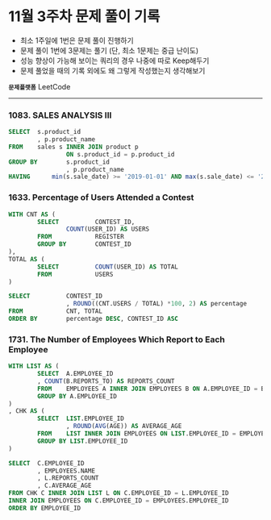# 11월 3주차 문제 풀이 기록

- 최소 1주일에 1번은 문제 풀이 진행하기
- 문제 풀이 1번에 3문제는 풀기 (단, 최소 1문제는 중급 난이도)
- 성능 향상이 가능해 보이는 쿼리의 경우 나중에 따로 Keep해두기
- 문제 풀었을 때의 기록 외에도 왜 그렇게 작성했는지 생각해보기

**`문제플랫폼`** LeetCode

---

### 1083. SALES ANALYSIS III

```sql
SELECT  s.product_id
        , p.product_name
FROM    sales s INNER JOIN product p 
                ON s.product_id = p.product_id
GROUP BY        s.product_id
                , p.product_name
HAVING      min(s.sale_date) >= '2019-01-01' AND max(s.sale_date) <= '2019-03-31'
```

### 1633. Percentage of Users Attended a Contest

```sql
WITH CNT AS (
        SELECT          CONTEST_ID,
                COUNT(USER_ID) AS USERS
        FROM            REGISTER
        GROUP BY        CONTEST_ID
),
TOTAL AS (
        SELECT          COUNT(USER_ID) AS TOTAL
        FROM            USERS
)

SELECT          CONTEST_ID
                , ROUND((CNT.USERS / TOTAL) *100, 2) AS percentage
FROM            CNT, TOTAL
ORDER BY        percentage DESC, CONTEST_ID ASC
```

### 1731. The Number of Employees Which Report to Each Employee

```sql
WITH LIST AS (
        SELECT  A.EMPLOYEE_ID
        , COUNT(B.REPORTS_TO) AS REPORTS_COUNT
        FROM    EMPLOYEES A INNER JOIN EMPLOYEES B ON A.EMPLOYEE_ID = B.REPORTS_TO
        GROUP BY A.EMPLOYEE_ID
)
, CHK AS (
        SELECT  LIST.EMPLOYEE_ID
                , ROUND(AVG(AGE)) AS AVERAGE_AGE
        FROM    LIST INNER JOIN EMPLOYEES ON LIST.EMPLOYEE_ID = EMPLOYEES.REPORTS_TO
        GROUP BY LIST.EMPLOYEE_ID
)

SELECT  C.EMPLOYEE_ID
        , EMPLOYEES.NAME
        , L.REPORTS_COUNT
        , C.AVERAGE_AGE
FROM CHK C INNER JOIN LIST L ON C.EMPLOYEE_ID = L.EMPLOYEE_ID 
INNER JOIN EMPLOYEES ON C.EMPLOYEE_ID = EMPLOYEES.EMPLOYEE_ID
ORDER BY EMPLOYEE_ID
```